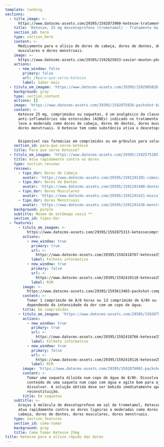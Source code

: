 ```yaml
---
template: landing
sections:
  - title_image: >-
      https://www.datocms-assets.com/29395/1592873900-ketesse-tratamento-da-dor.png
    title: 'Ketesse, 25 mg dexcetoprofeno (trometamol) - Tratamento da dor'
    section_id: hero
    type: section_hero
    content: >-
      Medicamento para o alívio de dores de cabeça, dores de dentes, dores
      musculares e dores menstruais.
    image: >-
      https://www.datocms-assets.com/29395/1592825833-xavier-mouton-photographie-rysd0p1zl0-unsplash.jpg
    actions:
      - new_window: false
        primary: false
        url: /#para-que-serve-ketesse
        label: Saber mais
  - titulo_em_imagem: 'https://www.datocms-assets.com/29395/1592905026-para-que-serve.png'
    background: gray
    type: section_content
    actions: []
    image: 'https://www.datocms-assets.com/29395/1592875826-packshot-banner3.png'
    content: >-
      Ketesse 25 mg, comprimidos ou saquetas, é um analgésico da classe dos
      anti-inflamatórios não esteroides (AINEs) indicado no tratamento da dor
      leve a moderada como dores de cabeça, dores de dentes, dores musculares,
      dores menstruais. O Ketesse tem como substância ativa o dexcetoprofeno.


      Disponível nas farmácias em comprimidos ou em grânulos para solução oral.
    section_id: para-que-serve-ketesse
    title: Para que serve Ketesse?
  - titulo_em_imagem: 'https://www.datocms-assets.com/29395/1592575185-ketesse-msg-banner.svg'
    title: Atua rapidamente contra as dores
    type: section_reviews
    reviews:
      - tipo_dor: Dores de Cabeça
        avatar: 'https://www.datocms-assets.com/29395/1591291391-cabeca.svg'
      - tipo_dor: Dores de Dentes
        avatar: 'https://www.datocms-assets.com/29395/1591291408-dentes.svg'
      - tipo_dor: Dores Musculares
        avatar: 'https://www.datocms-assets.com/29395/1591291421-musculares.svg'
      - tipo_dor: Dores Menstruais
        avatar: 'https://www.datocms-assets.com/29395/1591291436-menstruacao.svg'
    background: purple
    subtitle: Mesmo de estômago vazio **
    section_id: tipos-dor
  - features:
      - titulo_em_imagem: >-
          https://www.datocms-assets.com/29395/1592875313-ketessecomprimidos2.png
        actions:
          - new_window: true
            primary: true
            url: >-
              https://www.datocms-assets.com/29395/1592418767-ketesse25mgcomprimido.pdf
            label: Folheto informativo
          - new_window: true
            primary: false
            url: >-
              https://www.datocms-assets.com/29395/1592419118-ketesse25mgcomprimidorcm.pdf
            label: RCM
        image: >-
          https://www.datocms-assets.com/29395/1593613403-packshot-comprimidos4.png
        content: >-
          Tomar 1 comprimido de 8/8 horas ou 1⁄2 comprimido de 6/6h ou 4/4h,
          dependendo da intensidade da dor com um copo de água.
        title: Em comprimidos
      - titulo_em_imagem: 'https://www.datocms-assets.com/29395/1592875542-ketessesaquetas3.png'
        actions:
          - new_window: true
            primary: true
            url: >-
              https://www.datocms-assets.com/29395/1592418766-ketesse25mggranulado.pdf
            label: Folheto informativo
          - new_window: true
            primary: false
            url: >-
              https://www.datocms-assets.com/29395/1592419116-ketesse25mggranuladorcm.pdf
            label: RCM
        image: 'https://www.datocms-assets.com/29395/1592876001-packshot-saquetas3.png'
        content: >-
          Tomar uma saqueta diluída num copo de água de 8/8h. Dissolva todo o
          conteúdo de uma saqueta num copo com água e agite bem para ajudar a
          dissolver. A solução obtida deve ser bebida imediatamente após a
          reconstituição.
        title: Em saquetas
    subtitle: >-
      Graças à molécula de dexcetoprofeno em sal de trometamol, Ketesse 25 mg
      atua rapidamente contra as dores ligeiras a moderadas como dores de
      cabeça, dores de dentes, dores musculares, dores menstruais.
    type: section_features
    section_id: como-tomar
    background: gray
    title: Como tomar Ketesse 25mg
title: Ketesse para o alívio rápido das dores
---
```

